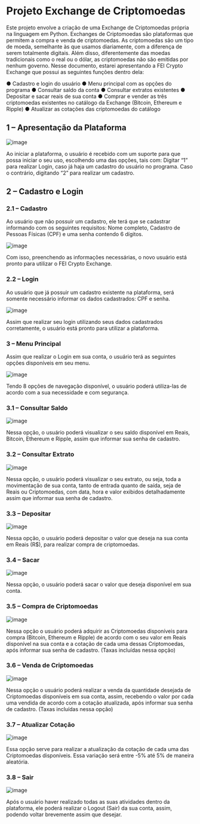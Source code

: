 # Projeto Exchange de Criptomoedas

Este projeto envolve a criação de uma Exchange de Criptomoedas própria na linguagem em Python. Exchanges de Criptomoedas são plataformas que permitem a compra e venda de criptomoedas. As criptomoedas são um tipo de moeda, semelhante às que usamos diariamente, com a diferença de serem totalmente digitais. Além disso, diferentemente das moedas tradicionais como o real ou o dólar, as criptomoedas não são emitidas por nenhum governo. Nesse documento, estarei apresentando a FEI Crypto Exchange que possui as seguintes funções dentro dela:

● Cadastro e login do usuário
● Menu principal com as opções do programa
● Consultar saldo da conta
● Consultar extratos existentes
● Depositar e sacar reais de sua conta
● Comprar e vender as três criptomoedas existentes no catálogo da Exchange (Bitcoin, Ethereum e Ripple)
● Atualizar as cotações das criptomoedas do catálogo

## 1 – Apresentação da Plataforma
 
 ![image](https://github.com/user-attachments/assets/e139b441-ab66-4cdd-99a3-0528dfed3c81)

Ao iniciar a plataforma, o usuário é recebido com um suporte para que possa iniciar o seu uso, escolhendo uma das opções, tais com: Digitar “1” para realizar Login, caso já haja um cadastro do usuário no programa. Caso o contrário, digitando “2” para realizar um cadastro.

## 2 – Cadastro e Login

### 2.1 – Cadastro

Ao usuário que não possuir um cadastro, ele terá que se cadastrar informando com os seguintes requisitos: Nome completo, Cadastro de Pessoas Físicas (CPF) e uma senha contendo 6 dígitos.

![image](https://github.com/user-attachments/assets/4ff298f2-8bf5-421f-afdd-b955d2682488)
 
Com isso, preenchendo as informações necessárias, o novo usuário está pronto para utilizar o FEI Crypto Exchange.

### 2.2 – Login

Ao usuário que já possuir um cadastro existente na plataforma, será somente necessário informar os dados cadastrados: CPF e senha.

![image](https://github.com/user-attachments/assets/4ff11d42-9e5e-4606-b538-8808375168bd)

Assim que realizar seu login utilizando seus dados cadastrados corretamente, o usuário está pronto para utilizar a plataforma.

### 3 – Menu Principal

Assim que realizar o Login em sua conta, o usuário terá as seguintes opções disponíveis em seu menu.

![image](https://github.com/user-attachments/assets/4cfee798-1951-4c22-977e-14b563164c6c)

 
Tendo 8 opções de navegação disponível, o usuário poderá utiliza-las de acordo com a sua necessidade e com segurança.

### 3.1 – Consultar Saldo

![image](https://github.com/user-attachments/assets/c78a0824-fb8f-49ed-81ad-06feae6c20c1)

Nessa opção, o usuário poderá visualizar o seu saldo disponível em Reais, Bitcoin, Ethereum e Ripple, assim que informar sua senha de cadastro.
 
### 3.2 – Consultar Extrato

![image](https://github.com/user-attachments/assets/ec86ec1a-77cd-4fbc-ac73-0d5c9e143925)

Nessa opção, o usuário poderá visualizar o seu extrato, ou seja, toda a movimentação de sua conta, tanto de entrada quanto de saída, seja de Reais ou Criptomoedas, com data, hora e valor exibidos detalhadamente assim que informar sua senha de cadastro.
 
### 3.3 – Depositar

![image](https://github.com/user-attachments/assets/7c44e140-563f-41fb-a0ac-b48ff7c216ee)

Nessa opção, o usuário poderá depositar o valor que deseja na sua conta em Reais (R$), para realizar compra de criptomoedas.
 
### 3.4 – Sacar

![image](https://github.com/user-attachments/assets/e610911d-8fd3-49d6-9398-387a54e1b254)

Nessa opção, o usuário poderá sacar o valor que deseja disponível em sua conta.
 
### 3.5 – Compra de Criptomoedas

![image](https://github.com/user-attachments/assets/953fc6fe-9d1b-4b6a-aa15-4e94f250b6b6)

Nessa opção o usuário poderá adquirir as Criptomoedas disponíveis para compra (Bitcoin, Ethereum e Ripple) de acordo com o seu valor em Reais disponível na sua conta e a cotação de cada uma dessas Criptomoedas, após informar sua senha de cadastro. (Taxas incluídas nessa opção)
 
### 3.6 – Venda de Criptomoedas

![image](https://github.com/user-attachments/assets/e63712ab-2af9-4c56-91c4-b382473d1e1c)

Nessa opção o usuário poderá realizar a venda da quantidade desejada de Criptomoedas disponíveis em sua conta, assim, recebendo o valor por cada uma vendida de acordo com a cotação atualizada, após informar sua senha de cadastro. (Taxas incluídas nessa opção)
 
### 3.7 – Atualizar Cotação

![image](https://github.com/user-attachments/assets/df63b366-4b62-4b8d-bfc3-7d8b00010f56)

Essa opção serve para realizar a atualização da cotação de cada uma das Criptomoedas disponíveis. Essa variação será entre -5% até 5% de maneira aleatória.
 
### 3.8 – Sair

![image](https://github.com/user-attachments/assets/94dc20d2-86ba-46dd-8cf5-c30b882e25de)

Após o usuário haver realizado todas as suas atividades dentro da plataforma, ele poderá realizar o Logout (Sair) da sua conta, assim, podendo voltar brevemente assim que desejar.
 
